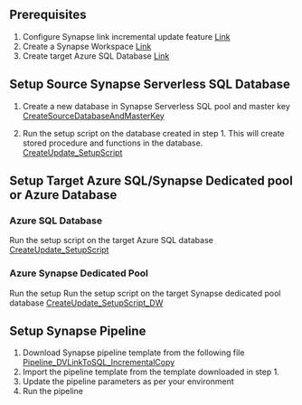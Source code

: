 
## Prerequisites
1. Configure Synapse link incremental update feature [Link](https://learn.microsoft.com/en-us/power-apps/maker/data-platform/azure-synapse-incremental-updates)
2. Create a Synapse Workspace [Link](https://docs.microsoft.com/en-us/azure/synapse-analytics/quickstart-create-workspace)
3. Create target Azure SQL Database [Link](https://docs.microsoft.com/en-us/azure/azure-sql/database/single-database-create-quickstart?tabs=azure-portal)

## Setup Source Synapse Serverless SQL Database

1. Create a new database in Synapse Serverless SQL pool and master key [CreateSourceDatabaseAndMasterKey](/EDL_To_SynapseLinkDV_DBSetup/Step0_EDL_To_SynapseLinkDV_CreateSourceDatabaseAndMasterKey)

2. Run the setup script on the database created in step 1. This will create stored procedure and functions in the database. [CreateUpdate_SetupScript](/EDL_To_SynapseLinkDV_DBSetup/Step1_EDL_To_SynapseLinkDV_CreateUpdate_SetupScript.sql)


## Setup Target Azure SQL/Synapse Dedicated pool or Azure Database

### Azure SQL Database 
Run the setup script on the target Azure SQL database
[CreateUpdate_SetupScript](/EDL_To_SynapseLinkDV_DBSetup/Step1_EDL_To_SynapseLinkDV_CreateUpdate_SetupScript.sql)

### Azure Synapse Dedicated Pool
Run the setup Run the setup script on the target Synapse dedicated pool database
[CreateUpdate_SetupScript_DW](/CloudDataWarehouse_SynapseDW/Step1_EDL_To_SynapseLinkDV_CreateUpdate_SetupScript_DW)

## Setup Synapse Pipeline 

1. Download Synapse pipeline template from the following file [Pipeline_DVLinkToSQL_IncrementalCopy](/DataIntegration/DVLinkToSQL_IncrementalCopy.zip)
2. Import the pipeline template from the template downloaded in step 1.
3. Update the pipeline parameters as per your environment 
4. Run the pipeline 




